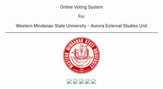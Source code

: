 <p align="center">Online Voting System</p> 
<p align="center">For</p>
<p align="center">Western Mindanao State University - Aurora External Studies Unit</p>
<hr>
<p align="center">
    <img src="https://github.com/Jayke770/wmsuaesu-voting-system/blob/master/public/assets/logo.png">
</p>

<p align="center">
  <img src="https://img.shields.io/github/downloads/Jayke770/wmsuaesu-voting-system/total?style=for-the-badge"> 
  <img src="https://img.shields.io/github/issues/Jayke770/wmsuaesu-voting-system?style=for-the-badge"> 
  <img src="https://img.shields.io/github/stars/Jayke770/wmsuaesu-voting-system?style=for-the-badge"> 
  <img src="https://img.shields.io/github/forks/Jayke770/wmsuaesu-voting-system?style=for-the-badge"> 
  <img src="https://img.shields.io/github/license/Jayke770/wmsuaesu-voting-system?style=for-the-badge">
</p>
